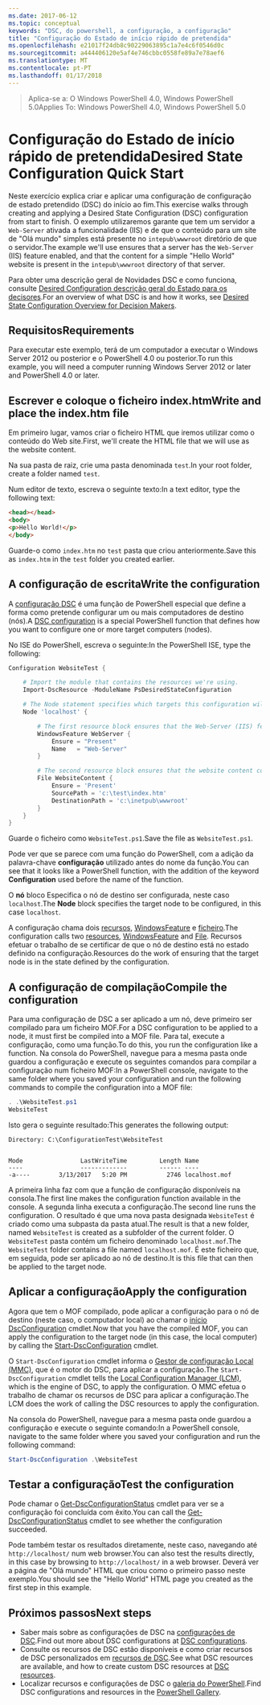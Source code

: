```yaml
---
ms.date: 2017-06-12
ms.topic: conceptual
keywords: "DSC, do powershell, a configuração, a configuração"
title: "Configuração do Estado de início rápido de pretendida"
ms.openlocfilehash: e21017f24db8c90229063895c1a7e4c6f0546d0c
ms.sourcegitcommit: a444406120e5af4e746cbbc0558fe89a7e78aef6
ms.translationtype: MT
ms.contentlocale: pt-PT
ms.lasthandoff: 01/17/2018
---
```

> <span data-ttu-id="65e55-103">Aplica-se a: O Windows PowerShell 4.0, Windows PowerShell 5.0</span><span class="sxs-lookup"><span data-stu-id="65e55-103">Applies To: Windows PowerShell 4.0, Windows PowerShell 5.0</span></span>

# <a name="desired-state-configuration-quick-start"></a><span data-ttu-id="65e55-104">Configuração do Estado de início rápido de pretendida</span><span class="sxs-lookup"><span data-stu-id="65e55-104">Desired State Configuration Quick Start</span></span>

<span data-ttu-id="65e55-105">Neste exercício explica criar e aplicar uma configuração de configuração de estado pretendido (DSC) do início ao fim.</span><span class="sxs-lookup"><span data-stu-id="65e55-105">This exercise walks through creating and applying a Desired State Configuration (DSC) configuration from start to finish.</span></span>
<span data-ttu-id="65e55-106">O exemplo utilizaremos garante que tem um servidor a `Web-Server` ativada a funcionalidade (IIS) e de que o conteúdo para um site de "Olá mundo" simples está presente no `intepub\wwwroot` diretório de que o servidor.</span><span class="sxs-lookup"><span data-stu-id="65e55-106">The example we'll use ensures that a server has the `Web-Server` (IIS) feature enabled, and that the content for a simple "Hello World" website is present in the `intepub\wwwroot` directory of that server.</span></span>

<span data-ttu-id="65e55-107">Para obter uma descrição geral de Novidades DSC e como funciona, consulte [Desired Configuration descrição geral do Estado para os decisores](decisionMaker.md).</span><span class="sxs-lookup"><span data-stu-id="65e55-107">For an overview of what DSC is and how it works, see [Desired State Configuration Overview for Decision Makers](decisionMaker.md).</span></span>

## <a name="requirements"></a><span data-ttu-id="65e55-108">Requisitos</span><span class="sxs-lookup"><span data-stu-id="65e55-108">Requirements</span></span>

<span data-ttu-id="65e55-109">Para executar este exemplo, terá de um computador a executar o Windows Server 2012 ou posterior e o PowerShell 4.0 ou posterior.</span><span class="sxs-lookup"><span data-stu-id="65e55-109">To run this example, you will need a computer running Windows Server 2012 or later and PowerShell 4.0 or later.</span></span>

## <a name="write-and-place-the-indexhtm-file"></a><span data-ttu-id="65e55-110">Escrever e coloque o ficheiro index.htm</span><span class="sxs-lookup"><span data-stu-id="65e55-110">Write and place the index.htm file</span></span>

<span data-ttu-id="65e55-111">Em primeiro lugar, vamos criar o ficheiro HTML que iremos utilizar como o conteúdo do Web site.</span><span class="sxs-lookup"><span data-stu-id="65e55-111">First, we'll create the HTML file that we will use as the website content.</span></span>

<span data-ttu-id="65e55-112">Na sua pasta de raiz, crie uma pasta denominada `test`.</span><span class="sxs-lookup"><span data-stu-id="65e55-112">In your root folder, create a folder named `test`.</span></span>

<span data-ttu-id="65e55-113">Num editor de texto, escreva o seguinte texto:</span><span class="sxs-lookup"><span data-stu-id="65e55-113">In a text editor, type the following text:</span></span>

```html
<head></head>
<body>
<p>Hello World!</p>
</body>
```

<span data-ttu-id="65e55-114">Guarde-o como `index.htm` no `test` pasta que criou anteriormente.</span><span class="sxs-lookup"><span data-stu-id="65e55-114">Save this as `index.htm` in the `test` folder you created earlier.</span></span> 

## <a name="write-the-configuration"></a><span data-ttu-id="65e55-115">A configuração de escrita</span><span class="sxs-lookup"><span data-stu-id="65e55-115">Write the configuration</span></span>

<span data-ttu-id="65e55-116">A [configuração DSC](configurations.md) é uma função de PowerShell especial que define a forma como pretende configurar um ou mais computadores de destino (nós).</span><span class="sxs-lookup"><span data-stu-id="65e55-116">A [DSC configuration](configurations.md) is a special PowerShell function that defines how you want to configure one or more target computers (nodes).</span></span>

<span data-ttu-id="65e55-117">No ISE do PowerShell, escreva o seguinte:</span><span class="sxs-lookup"><span data-stu-id="65e55-117">In the PowerShell ISE, type the following:</span></span>

```powershell
Configuration WebsiteTest {

    # Import the module that contains the resources we're using.
    Import-DscResource -ModuleName PsDesiredStateConfiguration

    # The Node statement specifies which targets this configuration will be applied to.
    Node 'localhost' {

        # The first resource block ensures that the Web-Server (IIS) feature is enabled.
        WindowsFeature WebServer {
            Ensure = "Present"
            Name   = "Web-Server"
        }

        # The second resource block ensures that the website content copied to the website root folder.
        File WebsiteContent {
            Ensure = 'Present'
            SourcePath = 'c:\test\index.htm'
            DestinationPath = 'c:\inetpub\wwwroot'
        }
    }
}
```

<span data-ttu-id="65e55-118">Guarde o ficheiro como `WebsiteTest.ps1`.</span><span class="sxs-lookup"><span data-stu-id="65e55-118">Save the file as `WebsiteTest.ps1`.</span></span>

<span data-ttu-id="65e55-119">Pode ver que se parece com uma função do PowerShell, com a adição da palavra-chave **configuração** utilizado antes do nome da função.</span><span class="sxs-lookup"><span data-stu-id="65e55-119">You can see that it looks like a PowerShell function, with the addition of the keyword **Configuration** used before the name of the function.</span></span>

<span data-ttu-id="65e55-120">O **nó** bloco Especifica o nó de destino ser configurada, neste caso `localhost`.</span><span class="sxs-lookup"><span data-stu-id="65e55-120">The **Node** block specifies the target node to be configured, in this case `localhost`.</span></span>

<span data-ttu-id="65e55-121">A configuração chama dois [recursos](resources.md), [WindowsFeature](windowsFeatureResource.md) e [ficheiro](fileResource.md).</span><span class="sxs-lookup"><span data-stu-id="65e55-121">The configuration calls two [resources](resources.md), [WindowsFeature](windowsFeatureResource.md) and [File](fileResource.md).</span></span>
<span data-ttu-id="65e55-122">Recursos efetuar o trabalho de se certificar de que o nó de destino está no estado definido na configuração.</span><span class="sxs-lookup"><span data-stu-id="65e55-122">Resources do the work of ensuring that the target node is in the state defined by the configuration.</span></span>

## <a name="compile-the-configuration"></a><span data-ttu-id="65e55-123">A configuração de compilação</span><span class="sxs-lookup"><span data-stu-id="65e55-123">Compile the configuration</span></span>

<span data-ttu-id="65e55-124">Para uma configuração de DSC a ser aplicado a um nó, deve primeiro ser compilado para um ficheiro MOF.</span><span class="sxs-lookup"><span data-stu-id="65e55-124">For a DSC configuration to be applied to a node, it must first be compiled into a MOF file.</span></span>
<span data-ttu-id="65e55-125">Para tal, execute a configuração, como uma função.</span><span class="sxs-lookup"><span data-stu-id="65e55-125">To do this, you run the configuration like a function.</span></span>
<span data-ttu-id="65e55-126">Na consola do PowerShell, navegue para a mesma pasta onde guardou a configuração e execute os seguintes comandos para compilar a configuração num ficheiro MOF:</span><span class="sxs-lookup"><span data-stu-id="65e55-126">In a PowerShell console, navigate to the same folder where you saved your configuration and run the following commands to compile the configuration into a MOF file:</span></span>

```powershell
. .\WebsiteTest.ps1
WebsiteTest
```

<span data-ttu-id="65e55-127">Isto gera o seguinte resultado:</span><span class="sxs-lookup"><span data-stu-id="65e55-127">This generates the following output:</span></span>

```
Directory: C:\ConfigurationTest\WebsiteTest


Mode                LastWriteTime         Length Name
----                -------------         ------ ----
-a----        3/13/2017   5:20 PM           2746 localhost.mof
```

<span data-ttu-id="65e55-128">A primeira linha faz com que a função de configuração disponíveis na consola.</span><span class="sxs-lookup"><span data-stu-id="65e55-128">The first line makes the configuration function available in the console.</span></span>
<span data-ttu-id="65e55-129">A segunda linha executa a configuração.</span><span class="sxs-lookup"><span data-stu-id="65e55-129">The second line runs the configuration.</span></span>
<span data-ttu-id="65e55-130">O resultado é que uma nova pasta designada `WebsiteTest` é criado como uma subpasta da pasta atual.</span><span class="sxs-lookup"><span data-stu-id="65e55-130">The result is that a new folder, named `WebsiteTest` is created as a subfolder of the current folder.</span></span>
<span data-ttu-id="65e55-131">O `WebsiteTest` pasta contém um ficheiro denominado `localhost.mof`.</span><span class="sxs-lookup"><span data-stu-id="65e55-131">The `WebsiteTest` folder contains a file named `localhost.mof`.</span></span>
<span data-ttu-id="65e55-132">É este ficheiro que, em seguida, pode ser aplicado ao nó de destino.</span><span class="sxs-lookup"><span data-stu-id="65e55-132">It is this file that can then be applied to the target node.</span></span>

## <a name="apply-the-configuration"></a><span data-ttu-id="65e55-133">Aplicar a configuração</span><span class="sxs-lookup"><span data-stu-id="65e55-133">Apply the configuration</span></span>

<span data-ttu-id="65e55-134">Agora que tem o MOF compilado, pode aplicar a configuração para o nó de destino (neste caso, o computador local) ao chamar o [início DscConfiguration](/reference/5.1/PSDesiredStateConfiguration/Start-DscConfiguration) cmdlet.</span><span class="sxs-lookup"><span data-stu-id="65e55-134">Now that you have the compiled MOF, you can apply the configuration to the target node (in this case, the local computer) by calling the [Start-DscConfiguration](/reference/5.1/PSDesiredStateConfiguration/Start-DscConfiguration) cmdlet.</span></span>

<span data-ttu-id="65e55-135">O `Start-DscConfiguration` cmdlet informa o [Gestor de configuração Local (MMC)](metaConfig.md), que é o motor do DSC, para aplicar a configuração.</span><span class="sxs-lookup"><span data-stu-id="65e55-135">The `Start-DscConfiguration` cmdlet tells the [Local Configuration Manager (LCM)](metaConfig.md), which is the engine of DSC, to apply the configuration.</span></span>
<span data-ttu-id="65e55-136">O MMC efetua o trabalho de chamar os recursos de DSC para aplicar a configuração.</span><span class="sxs-lookup"><span data-stu-id="65e55-136">The LCM does the work of calling the DSC resources to apply the configuration.</span></span>

<span data-ttu-id="65e55-137">Na consola do PowerShell, navegue para a mesma pasta onde guardou a configuração e execute o seguinte comando:</span><span class="sxs-lookup"><span data-stu-id="65e55-137">In a PowerShell console, navigate to the same folder where you saved your configuration and run the following command:</span></span>

```powershell
Start-DscConfiguration .\WebsiteTest
```

## <a name="test-the-configuration"></a><span data-ttu-id="65e55-138">Testar a configuração</span><span class="sxs-lookup"><span data-stu-id="65e55-138">Test the configuration</span></span>

<span data-ttu-id="65e55-139">Pode chamar o [Get-DscConfigurationStatus](/reference/5.1/PSDesiredStateConfiguration/Get-DscConfigurationStatus) cmdlet para ver se a configuração foi concluída com êxito.</span><span class="sxs-lookup"><span data-stu-id="65e55-139">You can call the [Get-DscConfigurationStatus](/reference/5.1/PSDesiredStateConfiguration/Get-DscConfigurationStatus) cmdlet to see whether the configuration succeeded.</span></span> 

<span data-ttu-id="65e55-140">Pode também testar os resultados diretamente, neste caso, navegando até `http://localhost/` num web browser.</span><span class="sxs-lookup"><span data-stu-id="65e55-140">You can also test the results directly, in this case by browsing to `http://localhost/` in a web browser.</span></span>
<span data-ttu-id="65e55-141">Deverá ver a página de "Olá mundo" HTML que criou como o primeiro passo neste exemplo.</span><span class="sxs-lookup"><span data-stu-id="65e55-141">You should see the "Hello World" HTML page you created as the first step in this example.</span></span>

## <a name="next-steps"></a><span data-ttu-id="65e55-142">Próximos passos</span><span class="sxs-lookup"><span data-stu-id="65e55-142">Next steps</span></span>

- <span data-ttu-id="65e55-143">Saber mais sobre as configurações de DSC na [configurações de DSC](configurations.md).</span><span class="sxs-lookup"><span data-stu-id="65e55-143">Find out more about DSC configurations at [DSC configurations](configurations.md).</span></span>
- <span data-ttu-id="65e55-144">Consulte os recursos de DSC estão disponíveis e como criar recursos de DSC personalizados em [recursos de DSC](resources.md).</span><span class="sxs-lookup"><span data-stu-id="65e55-144">See what DSC resources are available, and how to create custom DSC resources at [DSC resources](resources.md).</span></span>
- <span data-ttu-id="65e55-145">Localizar recursos e configurações de DSC o [galeria do PowerShell](https://www.powershellgallery.com/).</span><span class="sxs-lookup"><span data-stu-id="65e55-145">Find DSC configurations and resources in the [PowerShell Gallery](https://www.powershellgallery.com/).</span></span>



